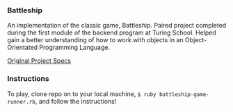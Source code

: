 ### Battleship ###

An implementation of the classic game, Battleship. Paired project completed during the first module of the backend program at Turing School.
Helped gain a better understanding of how to work with objects in an Object-Orientated Programming Language.

[Original Project Specs](https://backend.turing.io/module1/projects/battleship/)

### Instructions ###
To play, clone repo on to your local machine, `$ ruby battleship-game-runner.rb`, and follow the instructions!
